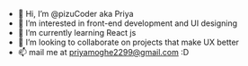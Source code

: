 - 👋 Hi, I’m @pizuCoder aka Priya
- 👀 I’m interested in front-end development and UI designing
- 🌱 I’m currently learning React js
- 💞️ I’m looking to collaborate on projects that make UX better
- 📫 mail me at priyamoghe2299@gmail.com :D

<!---
pizuCoder/pizuCoder is a ✨ special ✨ repository because its `README.md` (this file) appears on your GitHub profile.
You can click the Preview link to take a look at your changes.
--->
